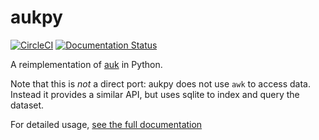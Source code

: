 # aukpy
[![CircleCI](https://circleci.com/gh/vluzko/aukpy.svg?style=shield)](https://circleci.com/gh/vluzko/aukpy)
[![Documentation Status](https://readthedocs.org/projects/aukpy/badge/?version=latest)](https://aukpy.readthedocs.io/en/latest/?badge=latest)

A reimplementation of [auk](https://github.com/CornellLabofOrnithology/auk) in Python.

Note that this is *not* a direct port: aukpy does not use `awk` to access data. Instead it provides a similar API, but uses sqlite to index and query the dataset.

For detailed usage, [see the full documentation](https://aukpy.readthedocs.io/en/latest/)
